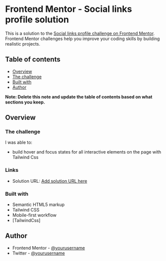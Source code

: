# Frontend Mentor - Social links profile solution

This is a solution to the [Social links profile challenge on Frontend Mentor](https://www.frontendmentor.io/challenges/social-links-profile-UG32l9m6dQ). Frontend Mentor challenges help you improve your coding skills by building realistic projects.

## Table of contents

- [Overview](#overview)
- [The challenge](#the-challenge)
- [Built with](#built-with)
- [Author](#author)

**Note: Delete this note and update the table of contents based on what sections you keep.**

## Overview

### The challenge

I was able to:

- build hover and focus states for all interactive elements on the page with Tailwind Css

### Links

- Solution URL: [Add solution URL here](https://social-links-by-cdave459.vercel.app/)

### Built with

- Semantic HTML5 markup
- Tailwind CSS
- Mobile-first workflow
- [TailwindCss]

## Author

- Frontend Mentor - [@yourusername](https://www.frontendmentor.io/profile/cdave459)
- Twitter - [@yourusername](https://x.com/cdave_459?s=11)
